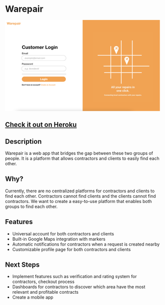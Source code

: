 # Warepair

![Login Page](imgs/1.png)

## [Check it out on Heroku](https://warepair.herokuapp.com/)

## Description

Warepair is a web app that bridges the gap between these two groups of people. It is a platform that allows contractors and clients to easily find each other.

## Why?

Currently, there are no centralized platforms for contractors and clients to find each other. Contractors cannot find clients and the clients cannot find contractors. We want to create a easy-to-use platform that enables both groups to find each other.

## Features

- Universal account for both contractors and clients
- Built-in Google Maps integration with markers
- Automatic notifications for contractors when a request is created nearby
- Customizable profile page for both contractors and clients

## Next Steps

- Implement features such as verification and rating system for contractors, checkout process
- Dashboards for contractors to discover which area have the most relevant and profitable contracts
- Create a mobile app
